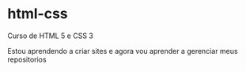 # html-css
 Curso de HTML 5 e CSS 3

Estou aprendendo a criar sites e agora vou aprender a gerenciar meus repositorios